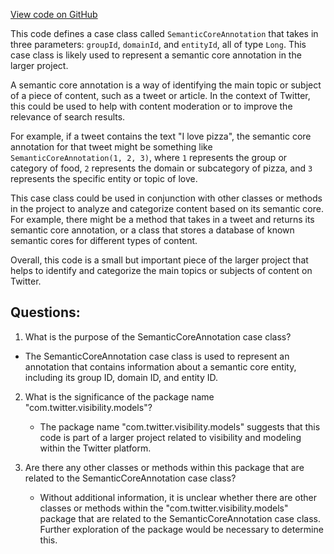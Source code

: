[View code on GitHub](https://github.com/misbahsy/the-algorithm/visibilitylib/src/main/scala/com/twitter/visibility/models/SemanticCoreAnnotation.scala)

This code defines a case class called `SemanticCoreAnnotation` that takes in three parameters: `groupId`, `domainId`, and `entityId`, all of type `Long`. This case class is likely used to represent a semantic core annotation in the larger project. 

A semantic core annotation is a way of identifying the main topic or subject of a piece of content, such as a tweet or article. In the context of Twitter, this could be used to help with content moderation or to improve the relevance of search results. 

For example, if a tweet contains the text "I love pizza", the semantic core annotation for that tweet might be something like `SemanticCoreAnnotation(1, 2, 3)`, where `1` represents the group or category of food, `2` represents the domain or subcategory of pizza, and `3` represents the specific entity or topic of love. 

This case class could be used in conjunction with other classes or methods in the project to analyze and categorize content based on its semantic core. For example, there might be a method that takes in a tweet and returns its semantic core annotation, or a class that stores a database of known semantic cores for different types of content. 

Overall, this code is a small but important piece of the larger project that helps to identify and categorize the main topics or subjects of content on Twitter.
## Questions: 
 1. What is the purpose of the SemanticCoreAnnotation case class?
   - The SemanticCoreAnnotation case class is used to represent an annotation that contains information about a semantic core entity, including its group ID, domain ID, and entity ID.

2. What is the significance of the package name "com.twitter.visibility.models"?
   - The package name "com.twitter.visibility.models" suggests that this code is part of a larger project related to visibility and modeling within the Twitter platform.

3. Are there any other classes or methods within this package that are related to the SemanticCoreAnnotation case class?
   - Without additional information, it is unclear whether there are other classes or methods within the "com.twitter.visibility.models" package that are related to the SemanticCoreAnnotation case class. Further exploration of the package would be necessary to determine this.